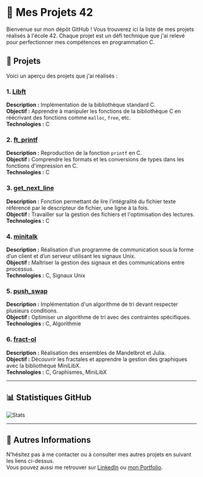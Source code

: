 # 🌟 Mes Projets 42

Bienvenue sur mon dépôt GitHub ! Vous trouverez ici la liste de mes projets réalisés à l'école 42. Chaque projet est un défi technique que j'ai relevé pour perfectionner mes compétences en programmation C.

## 🔧 Projets

Voici un aperçu des projets que j'ai réalisés :

### 1. [Libft](https://github.com/SpkHD/Libft)  
**Description :** Implémentation de la bibliothèque standard C.  
**Objectif :** Apprendre à manipuler les fonctions de la bibliothèque C en réécrivant des fonctions comme `malloc`, `free`, etc.  
**Technologies :** C

### 2. [ft_printf](https://github.com/Spike-hd/ft_printf)  
**Description :** Reproduction de la fonction `printf` en C.  
**Objectif :** Comprendre les formats et les conversions de types dans les fonctions d'impression en C.  
**Technologies :** C

### 3. [get_next_line](https://github.com/Spike-hd/get_next_line)  
**Description :** Fonction permettant de lire l’intégralité du fichier texte référencé par le descripteur de fichier, une ligne à la fois.  
**Objectif :** Travailler sur la gestion des fichiers et l'optimisation des lectures.  
**Technologies :** C

### 4. [minitalk](https://github.com/Spike-hd/minitalk)  
**Description :** Réalisation d'un programme de communication sous la forme d’un client et d’un serveur utilisant les signaux Unix.  
**Objectif :** Maîtriser la gestion des signaux et des communications entre processus.  
**Technologies :** C, Signaux Unix

### 5. [push_swap](https://github.com/Spike-hd/push_swap)  
**Description :** Implémentation d'un algorithme de tri devant respecter plusieurs conditions.  
**Objectif :** Optimiser un algorithme de tri avec des contraintes spécifiques.  
**Technologies :** C, Algorithmie

### 6. [fract-ol](https://github.com/Spike-hd/fract-ol)  
**Description :** Réalisation des ensembles de Mandelbrot et Julia.  
**Objectif :** Découvrir les fractales et apprendre la gestion des graphiques avec la bibliothèque MiniLibX.  
**Technologies :** C, Graphismes, MiniLibX

---

## 📊 Statistiques GitHub

![Stats](https://github-readme-stats.vercel.app/api?username=Spike-hd&show_icons=true&theme=radical)

---

## 🚀 Autres Informations

N'hésitez pas à me contacter ou à consulter mes autres projets en suivant les liens ci-dessus.  
Vous pouvez aussi me retrouver sur [LinkedIn](https://www.linkedin.com/in/votre-profile/) ou [mon Portfolio](https://votre-portfolio.com).

